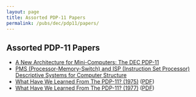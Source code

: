 ```yaml
---
layout: page
title: Assorted PDP-11 Papers
permalink: /pubs/dec/pdp11/papers/
---
```


Assorted PDP-11 Papers
---

* [A New Architecture for Mini-Computers: The DEC PDP-11](archive/1970--A_New_Architecture_For_Mini-Computers--The_DEC_PDP-11.pdf)
* [PMS (Processor-Memory-Switch) and ISP (Instruction Set Processor) Descriptive Systems for Computer Structure](archive/1970--PMS_and_ISP_Descriptive_Systems.pdf)
* [What Have We Learned From The PDP-11? (1975)](1975_what_have_we_learned/) ([PDF](archive/1975--Computer_Structures_What_Have_We_Learned.pdf))
* [What Have We Learned From The PDP-11? (1977)](1977_what_have_we_learned/) ([PDF](archive/1975--What_Have_We_Learned_From_the_PDP-11.pdf))

